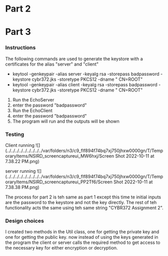 # Part 2

# Part 3

### Instructions

The following commands are used to generate the keystore with a certificates for the alias "server" and "client"

- keytool -genkeypair -alias server -keyalg rsa -storepass badpassword -keystore cybr372.jks -storetype PKCS12 -dname "
  CN=ROOT"
- keytool -genkeypair -alias client -keyalg rsa -storepass badpassword -keystore cybr372.jks -storetype PKCS12 -dname "
  CN=ROOT"


1. Run the EchoServer
2. enter the password "badpassword"
3. Run the EchoClient
4. enter the password "badpassword"
7. The program will run and the outputs will be shown

### Testing

Client running
![](../../../../../../../../../var/folders/n3/c9_flf894f74bq7xj750jhxw0000gn/T/TemporaryItems/NSIRD_screencaptureui_MW6hxj/Screen Shot 2022-10-11 at 7.38.22 PM.png)

server running
![](../../../../../../../../../var/folders/n3/c9_flf894f74bq7xj750jhxw0000gn/T/TemporaryItems/NSIRD_screencaptureui_PP2Tf6/Screen Shot 2022-10-11 at 7.38.38 PM.png)

The process for part 2 is teh same as part 1 except this time te initial inputs are the password to the keystore and not
the key directly. The rest of teh functionality acts the same using teh same string "CYBR372 Assignment 2".

### Design choices

I created two methods in the Util class, one for getting the private key and one for getting the public key. now instead
of using the keys generated in the program the client or server calls the required method to get access to the necessary
key for either encryption or decryption.